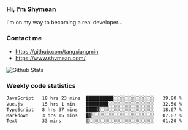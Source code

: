 ### Hi, I'm Shymean

I'm on my way to becoming a real developer...

### Contact me

- <https://github.com/tangxiangmin>
- <https://www.shymean.com/>

![Github Stats](https://github-readme-stats.vercel.app/api?username=tangxiangmin&show_icons=true&theme=dark)


###  Weekly code statistics

<!--START_SECTION:waka-->

```txt
JavaScript   18 hrs 23 mins  ██████████░░░░░░░░░░░░░░░   39.80 %
Vue.js       15 hrs 1 min    ████████░░░░░░░░░░░░░░░░░   32.50 %
TypeScript   8 hrs 37 mins   ████▓░░░░░░░░░░░░░░░░░░░░   18.67 %
Markdown     3 hrs 15 mins   █▓░░░░░░░░░░░░░░░░░░░░░░░   07.07 %
Text         33 mins         ▒░░░░░░░░░░░░░░░░░░░░░░░░   01.20 %
```

<!--END_SECTION:waka-->